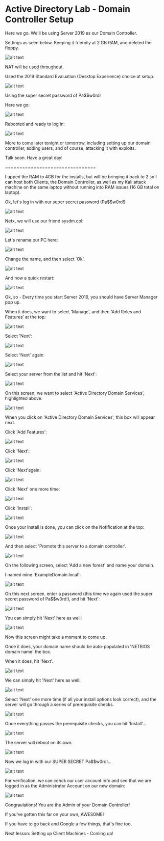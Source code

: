 # Active Directory Lab - Domain Controller Setup







Here we go. We'll be using Server 2019 as our Domain Controller.

Settings as seen below. Keeping it friendly at 2 GB RAM, and deleted the floppy.

![alt text](https://github.com/robertsledge/ActiveDirectoryLab/blob/main/media/1a.JPG)

NAT will be used throughout.

Used the 2019 Standard Evaluation (Desktop Experience) choice at setup.

![alt text](https://github.com/robertsledge/ActiveDirectoryLab/blob/main/media/2.JPG)

Using the super secret password of Pa$$w0rd!

Here we go:

![alt text](https://github.com/robertsledge/ActiveDirectoryLab/blob/main/media/3.JPG)

Rebooted and ready to log in:

![alt text](https://github.com/robertsledge/ActiveDirectoryLab/blob/main/media/4.JPG)


More to come later tonight or tomorrow, including setting up our domain controller, adding users, and of course, attacking it with exploits. 

Talk soon. Have a great day!

================================


I upped the RAM to 4GB for the installs, but will be bringing it back to 2 so I can host both Clients, the Domain Controller, as well as my Kali attack machine on the same laptop without running into RAM issues (16 GB total on laptop).

Ok, let's log in with our super secret password (Pa$$w0rd!)

![alt text](https://github.com/robertsledge/ActiveDirectoryLab/blob/main/media/6.JPG)

Netx, we will use our friend sysdm.cpl:

![alt text](https://github.com/robertsledge/ActiveDirectoryLab/blob/main/media/7.JPG)

Let's rename our PC here:

![alt text](https://github.com/robertsledge/ActiveDirectoryLab/blob/main/media/8.JPG)

Change the name, and then select 'Ok'.

![alt text](https://github.com/robertsledge/ActiveDirectoryLab/blob/main/media/9.JPG)

And now a quick restart:

![alt text](https://github.com/robertsledge/ActiveDirectoryLab/blob/main/media/10.JPG)

Ok, so - Every time you start Server 2019, you should have Server Manager pop up.

When it does, we want to select 'Manage', and then 'Add Roles and Features' at the top:

![alt text](https://github.com/robertsledge/ActiveDirectoryLab/blob/main/media/11.JPG)

Select 'Next':

![alt text](https://github.com/robertsledge/ActiveDirectoryLab/blob/main/media/12.JPG)

Select 'Next' again:

![alt text](https://github.com/robertsledge/ActiveDirectoryLab/blob/main/media/13.JPG)

Select your server from the list and hit 'Next':

![alt text](https://github.com/robertsledge/ActiveDirectoryLab/blob/main/media/14.JPG)

On this screen, we want to select 'Active Directory Domain Services', highlighted above.

![alt text](https://github.com/robertsledge/ActiveDirectoryLab/blob/main/media/15.JPG)

When you click on 'Active Directory Domain Services', this box will appear next.

Click 'Add Features':

![alt text](https://github.com/robertsledge/ActiveDirectoryLab/blob/main/media/16.JPG)

Click 'Next':

![alt text](https://github.com/robertsledge/ActiveDirectoryLab/blob/main/media/17.JPG)

Click 'Next'again:

![alt text](https://github.com/robertsledge/ActiveDirectoryLab/blob/main/media/18.JPG)

Click 'Next' one more time:

![alt text](https://github.com/robertsledge/ActiveDirectoryLab/blob/main/media/19.JPG)

Click 'Install':

![alt text](https://github.com/robertsledge/ActiveDirectoryLab/blob/main/media/20.JPG)

Once your install is done, you can click on the Notification at the top: 

![alt text](https://github.com/robertsledge/ActiveDirectoryLab/blob/main/media/21.JPG)

And then select 'Promote this server to a domain controller'.

![alt text](https://github.com/robertsledge/ActiveDirectoryLab/blob/main/media/22.JPG)

On the following screen, select 'Add a new forest' and name your domain. 

I named mine 'ExampleDomain.local':

![alt text](https://github.com/robertsledge/ActiveDirectoryLab/blob/main/media/23.JPG)

On this next screen, enter a password (this time we again used the super secret password of Pa$$w0rd!), and hit 'Next':

![alt text](https://github.com/robertsledge/ActiveDirectoryLab/blob/main/media/24.JPG)

You can simply hit 'Next' here as well:

![alt text](https://github.com/robertsledge/ActiveDirectoryLab/blob/main/media/25.JPG)

Now this screen might take a moment to come up.

Once it does, your domain name should be auto-populated in 'NETBIOS domain name' the box.

When it does, hit 'Next'.

![alt text](https://github.com/robertsledge/ActiveDirectoryLab/blob/main/media/26.JPG)

We can simply hit 'Next' here as well:

![alt text](https://github.com/robertsledge/ActiveDirectoryLab/blob/main/media/27.JPG)

Select 'Next' one more time (if all your install options look correct), and the server will go through a series of prerequisite checks.

![alt text](https://github.com/robertsledge/ActiveDirectoryLab/blob/main/media/28.JPG)

Once everything passes the prerequisite checks, you can hit 'Install'...

![alt text](https://github.com/robertsledge/ActiveDirectoryLab/blob/main/media/29.JPG)

The server will reboot on its own.

![alt text](https://github.com/robertsledge/ActiveDirectoryLab/blob/main/media/30.JPG)

Now we log in with our SUPER SECRET Pa$$w0rd!...

![alt text](https://github.com/robertsledge/ActiveDirectoryLab/blob/main/media/31.JPG)

For verification, we can cehck our user account info and see that we are logged in as the Administrator Account on our new domain:

![alt text](https://github.com/robertsledge/ActiveDirectoryLab/blob/main/media/32.JPG)


Congraulations! You are the Admin of your Domain Controller! 

If you've gotten this far on your own, AWESOME!

If you have to go back and Google a few things, that's fine too.

Next lesson: Setting up Client Machines - Coming up!




